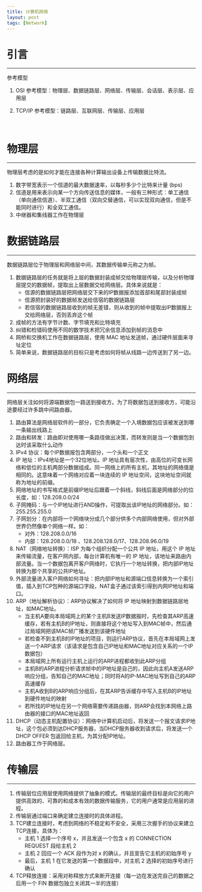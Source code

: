 ```yaml
---
title: 计算机网络
layout: post
tags: [Network]
---
```


# 引言

---

参考模型

1. OSI 参考模型：物理层、数据链路层、网络层、传输层、会话层、表示层、应用层
   
2. TCP/IP 参考模型：链路层、互联网层、传输层、应用层
   
   ​

# 物理层

---

物理层考虑的是如何才能在连接各种计算输出设备上传输数据比特流。

1. 数字带宽表示一个信道的最大数据速率，以每秒多少个比特来计量 (bps)
2. 信道是用来表示向某一个方向传送信息的媒体，一般有三种形式：单工通信（单向通信信道）、半双工通信（双向交替通信，可以实现双向通信，但是不能同时进行）和全双工通信。
3. 中继器和集线器工作在物理层

# 数据链路层

---

数据链路层位于物理层和网络层中间，其数据传输单元称之为帧。

1. 数据链路层的任务就是将上层的数据封装成帧交给物理层传输，以及分析物理层提交的数据帧，提取出上层数据交给网络层。具体来说就是：
   - 信源的数据链路层把网络层交下来的IP数据报添加首部和尾部封装成帧
   - 信源把封装好的数据帧发送给信宿的数据链路层
   - 若信宿的数据链路层收到的帧无差错，则从收到的帧中提取出IP数据报上交给网络层，否则丢弃这个帧
2. 成帧的方法有字节计数、字节填充和比特填充
3. 纠错和检错码使用不同的数学技术把冗余信息添加到帧的消息中
4. 网桥和交换机工作在数据链路层，使用 MAC 地址发送帧，通过硬件层面来寻址定位
5. 简单来说，数据链路层的目标只是考虑如何将帧从线路一边传送到了另一边。

# 网络层

---

网络层关注如何将源端数据包一路送到接收方。为了将数据包送到接收方，可能沿途要经过许多跳中间路由器。

1. 路由算法是网络层软件的一部分，它负责确定一个入境数据包应该被发送到哪一条输出线路上
2. 路由和转发：路由即对使用哪一条路径做出决策，而转发则是当一个数据包到达时该采取什么动作
3. IPv4 协议：每个IP数据报包含两部分，一个头和一个正文
4. IP 地址：IPv4地址是一个32位地址。IP 地址具有层次性，由高位的可变长网络和低位的主机两部分数据组成。同一网络上的所有主机，其地址的网络值是相同的。这意味着一个网络对应着一块连续的 IP 地址空间，这块地址空间就称为地址的前缀。
5. 网络地址的书写格式是前缀IP地址后跟着一个斜线，斜线后面是网络部分的位长度，如：128.208.0.0/24
6. 子网掩码：与一个IP地址进行AND操作，可提取出该IP地址的网络部分。如：255.255.255.0
7. 子网划分：在内部将一个网络块分成几个部分供多个内部网络使用，但对外部世界仍然像单个网络一样。如：
   - 对外：128.208.0.0/16
   - 内部：128.208.0.0/18 、128.208.128.0/17、128.208.96.0/19
8. NAT（网络地址转换）：ISP 为每个组织分配一个公共 IP 地址，用这个 IP 地址来传输流量，在客户网内部，每台计算机有唯一的 IP 地址，该地址来路由内部流量。当一个数据包离开客户网络时，它执行一个地址转换，把内部IP地址转换为那个共享的公共IP地址。
9. 外部流量进入客户网络如何寻址：把内部IP地址和源端口信息转换为一个索引值，插入到TCP包种的源端口字段，NAT盒子通过该索引得到内网IP地址和端口。
10. ARP（地址解析协议）：ARP协议解决了如何将 IP 地址映射到数据链路层地址，如MAC地址。
    - 当主机A要向本局域网上的某个主机B发送IP数据报时，先检查其ARP高速缓存，若有主机B的IP地址，则直接将这个地址写入到MAC帧中，然后通过局域网把该MAC帧广播发送到该硬件地址
    - 若检查不到主机B的IP地址的项目，则运行ARP协议，首先在本局域网上发送一个ARP请求（该请求是包含自己IP地址和MAC地址对应关系的一个IP数据包）
    - 本局域网上所有运行主机上运行的ARP进程都收到此ARP分组
    - 主机B的ARP进程分析请求帧中的IP地址是自己的，因此向主机A发送ARP响应分组，告知自己的MAC地址；同时将A的IP-MAC地址写到自己的ARP高速缓存
    - 主机A收到B的ARP响应分组后，在其ARP告诉缓存中写入主机B的IP地址到硬件地址的映射
    - 若所找的IP地址在另一个网络需要传递路由器，则ARP会找到本网络上路由器的接口的MAC地址返回
11. DHCP（动态主机配置协议）：网络中计算机启动后，将发送一个报文请求IP地址，这个包必须到达DHCP服务器，当DHCP服务器收到请求后，将发送一个 DHCP OFFER 包返回给主机，为其分配IP地址。
12. 路由器工作于网络层。

# 传输层

---

1. 传输层位应用层使用网络提供了抽象的模式。传输层的最终目标是向它的用户提供高效的、可靠的和成本有效的数据传输服务，它的用户通常是应用层的进程。
2. 传输层通过端口来确定建立连接时的具体进程。
3. TCP建立连接时，考虑到网络的不稳定和不安全，采用三次握手的协议来建立TCP连接，具体为：
   - 主机 1 选择一个序号 x，并且发送一个包含 x 的 CONNECTION REQUEST 段给主机 2
   - 主机 2 回应一个 ACK 段作为对 x 的确认，并且宣告它主机的初始序号 y
   - 最后，主机 1 在它发送的第一个数据段中，对主机 2 选择的初始序号进行确认
4. TCP释放连接：采用对称释放方式来断开连接（每一边在发送完自己的数据之后用一个 FIN 数据包独立关闭其一半的连接）



